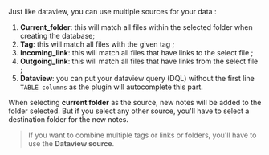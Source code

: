 Just like dataview, you can use multiple sources for your data :

1. **Current_folder**: this will match all files within the selected folder when creating the database;
2. **Tag**: this will match all files with the given tag ;
3. **Incoming_link**: this will match all files that have links to the select file ;
4. **Outgoing_link**: this will match all files that have links from the select file ;
5. **Dataview**: you can put your dataview query (DQL) without the first line `TABLE columns` as the plugin will autocomplete this part.

When selecting **current folder** as the source, new notes will be added to the folder selected. But if you select any other source, you'll have to select a destination folder for the new notes.

> If you want to combine multiple tags or links or folders, you'll have to use the **Dataview source**.
